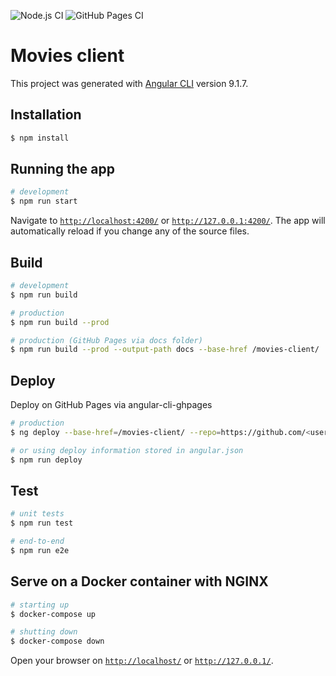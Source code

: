 ![Node.js CI](https://github.com/pedroeml/movies-client/workflows/Node.js%20CI/badge.svg)
![GitHub Pages CI](https://github.com/pedroeml/movies-client/workflows/GitHub%20Pages%20CI/badge.svg)

# Movies client

This project was generated with [Angular CLI](https://github.com/angular/angular-cli) version 9.1.7.

## Installation

```bash
$ npm install
```

## Running the app

```bash
# development
$ npm run start
```

Navigate to [`http://localhost:4200/`](http://localhost:4200/) or [`http://127.0.0.1:4200/`](http://127.0.0.1:4200/). The app will automatically reload if you change any of the source files.

## Build

```bash
# development
$ npm run build

# production
$ npm run build --prod

# production (GitHub Pages via docs folder)
$ npm run build --prod --output-path docs --base-href /movies-client/
```

## Deploy

Deploy on GitHub Pages via angular-cli-ghpages

```bash
# production
$ ng deploy --base-href=/movies-client/ --repo=https://github.com/<username>/<repositoryname>.git --name="Your Git Username" --email=your.mail@example.org

# or using deploy information stored in angular.json
$ npm run deploy
```

## Test

```bash
# unit tests
$ npm run test

# end-to-end
$ npm run e2e
```

## Serve on a Docker container with NGINX

```bash
# starting up
$ docker-compose up

# shutting down
$ docker-compose down
```

Open your browser on [`http://localhost/`](http://localhost/) or [`http://127.0.0.1/`](http://127.0.0.1/).
